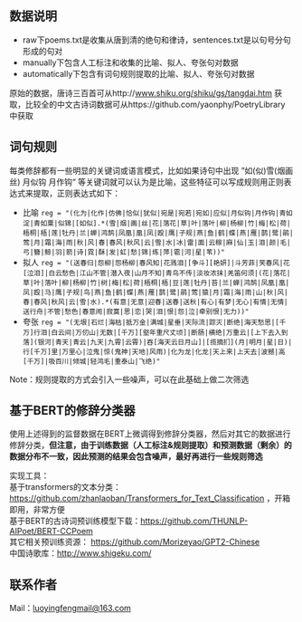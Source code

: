 ## 数据说明
* raw下poems.txt是收集从唐到清的绝句和律诗，sentences.txt是以句号分句形成的句对
* manually下包含人工标注和收集的比喻、拟人、夸张句对数据
* automatically下包含有词句规则提取的比喻、拟人、夸张句对数据

原始的数据，唐诗三百首可从http://www.shiku.org/shiku/gs/tangdai.htm 获取，比较全的中文古诗词数据可从https://github.com/yaonphy/PoetryLibrary 中获取

## 词句规则
每类修辞都有一些明显的关键词或语言模式，比如如果诗句中出现 ”如(似)雪(烟画丝) 月似钩 月作钩“ 等关键词就可以认为是比喻，这些特征可以写成规则用正则表达式来提取，正则表达式如下：
*  比喻
`
reg = "(化为|化作|仿佛|恰似|犹似|宛是|宛若|宛如|应似|月似钩|月作钩|青如淀|青如粟|似锦|[如似].*(雪|烟|画|丝|花|落花|草|叶|落叶|柳|杨柳|竹|梅|松|荷|梧桐|梧|莲|牡丹|兰|蝉|鸿鹄|凤凰|凰|凤|殴|鹰|子规|燕|鱼|鹤|蝶|燕|雁|鹊|鹭|鹃|莺|月|霜|海|雨|秋|风|春|春风|秋风|云|雪|水|冰|雷|面|云稼|麻|仙|玉|泪|颜|毛|弓|簪|鲸|羽|箭|诗|霓|酥|发|虹|愁|锦|练|萍|雹|河|星|苇))"
`
* 拟人
`
reg = "(送春归|怨柳|怨杨柳|春风知|花溅泪|[争斗][艳妍]|斗芳菲|笑春风|花[泣泪]|白云愁色|江山不管|潜入夜|山月不知|青鸟不传|淡妆浓抹|羌笛何须|(花|落花|草|叶|落叶|柳|杨柳|竹|树|梅|松|荷|梧桐|梧|豆|莲|牡丹|苔|兰|蝉|鸿鹄|凤凰|凰|凤|殴|马|鹰|子规|鸟|燕|鱼|鹤|蝶|燕|雁|鹊|鹭|鹃|莺|猿|月|霜|海|雨|山|秋|风|春|春风|秋风|云|雪|水).*(有意|无意|迎春|送春|送秋|有心|有梦|无心|有情|无情|送行舟|不管|愁色|春意闹|寂寞|思|恋|哭|泪|恨|怨|泣|牵别恨|无力))"
`
* 夸张
`
reg = "(无垠|石烂|海枯|抵万金|满城|星垂|天际流|踪灭|断绝|海天愁思|[千万]行泪|白云间|万仞山|无数|[千万][壑年重尺丈顷]|断肠|横绝|万重云|[上下去入到落](银河|青天|青云|九天|九霄|云霄)|吞[海天云日月山]|[揽摘扪](月|明月|星|日)|行[千万]里|万里心|泣鬼|惊(鬼神|天地|风雨)|化为龙|化龙|天上来|上天去|波撼|高[千万]|吸百川|倾城|轻鸿毛|重泰山|飞绝)"
`

Note：规则提取的方式会引入一些噪声，可以在此基础上做二次筛选

## 基于BERT的修辞分类器
使用上述得到的监督数据在BERT上微调得到修辞分类器，然后对其它的数据进行修辞分类，**但注意，由于训练数据（人工标注&规则提取）和预测数据（剩余）的数据分布不一致，因此预测的结果会包含噪声，最好再进行一些规则筛选**  

实现工具：  
基于transformers的文本分类： https://github.com/zhanlaoban/Transformers_for_Text_Classification ，开箱即用，非常方便  
基于BERT的古诗词预训练模型下载：https://github.com/THUNLP-AIPoet/BERT-CCPoem   
其它相关预训练资源： https://github.com/Morizeyao/GPT2-Chinese  
中国诗歌库：http://www.shigeku.com/

## 联系作者
Mail：luoyingfengmail@163.com
